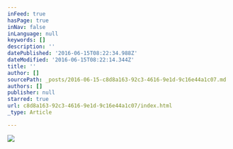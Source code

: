 ```yaml
---
inFeed: true
hasPage: true
inNav: false
inLanguage: null
keywords: []
description: ''
datePublished: '2016-06-15T08:22:34.988Z'
dateModified: '2016-06-15T08:22:14.344Z'
title: ''
author: []
sourcePath: _posts/2016-06-15-c8d8a163-92c3-4616-9e1d-9c16e44a1c07.md
authors: []
publisher: null
starred: true
url: c8d8a163-92c3-4616-9e1d-9c16e44a1c07/index.html
_type: Article

---
```

![](https://the-grid-user-content.s3-us-west-2.amazonaws.com/a5b79720-5083-4cd0-b724-4d04f52240ef.jpg)